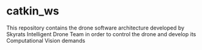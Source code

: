 # catkin_ws

This repository contains the drone software architecture developed by Skyrats Intelligent Drone Team in order to control the drone and develop its Computational Vision demands
